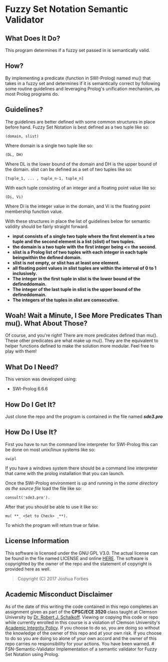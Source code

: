 # Fuzzy Set Notation Semantic Validator

## What Does It Do?
This program determines if a fuzzy set passed in is semantically valid.

## How?
By implementing a predicate (function in SWI-Prolog) named mu() that takes in a 
fuzzy set and determines if it is semantically correct by following some routine 
guidelines and leveraging Prolog's unification mechanism, as most Prolog 
programs do. 

## Guidelines?
The guidelines are better defined with some common structures in place before 
hand. Fuzzy Set Notation is best defined as a two tuple like so:

```
(domain, slist) 
```

Where domain is a single two tuple like so:

```
(DL, DH)
```

Where DL is the lower bound of the domain and DH is the upper bound of the
domain. 
slist can be defined as a set of two tuples like so:

```
[tuple_1, ... , tuple_n-1, tuple_n]
```

With each tuple consisting of an integer and a floating point value like so:

```
(Di, Vi)
```

Where Di is the integer value in the domain, and Vi is the floating point 
membership function value. 

With these structures in place the list of guidelines
below for semantic validity should be fairly straight forward.


- **input consists of a single two tuple where the first element is a two tuple and the second element is a list (slist) of two tuples.**
- **the domain is a two tuple with the first integer being <= the second.**
- **slist is a Prolog list of two tuples with each integer in each tuple beingwithin the defined domain.**
- **slist is not empty, or slist has at least one element.**
- **all floating point values in slist tuples are within the interval of 0 to 1 inclusively.**
- **The integer in the first tuple in slist is the lower bound of the defineddomain.**
- **The integer of the last tuple in slist is the upper bound of the defineddomain.**
- **The integers of the tuples in slist are consecutive.**


## Woah! Wait a Minute, I See More Predicates Than mu(). What About Those?
Of course, and you're right! There are more predicates defined than mu(). These
other predicates are what make up mu(). They are the equivalent to helper
functions defined to make the solution more modular. Feel free to play with
them!

## What Do I Need?
This version was developed using:
- SWI-Prolog 6.6.6

## How Do I Get It?
Just clone the repo and the program is contained in the file named **_sde3.pro_**

## How Do I Use It?
First you have to run the command line interpreter for SWI-Prolog this can be
done on most unix/linux systems like so:
```
swipl
```
If you have a windows system there should be a command line interpreter that
came with the prolog installation that you can launch.

Once the SWI-Prolog environment is up and running in the _same directory as the 
source file_ load the file like so:
```
consult('sde3.pro').
```

After that you should be able to use it like so:
```
mu( **_ <Set to Check> _**).
```

To which the program will return true or false.

## License Information
This software is licensed under the GNU GPL V3.0. The actual license can be
found in the file named LICENSE and online [HERE](https://www.gnu.org/licenses/gpl.html). 
The software is copyrighted by the owner of the repo and the statement of 
copyright is provided here as well.
> Copyright (C) 2017 Joshua Forbes

## Academic Misconduct Disclaimer
As of the date of this writing the code contained in this repo completes an
assignment given as part of the **CPSC/ECE 3520** class taught at Clemson 
University by [Dr. Robert J. Schalkoff](http://www.clemson.edu/cecas/departments/ece/faculty_staff/faculty/rschalkoff.html).
Viewing or copying this code or repo while currently enrolled in this course is
a violation of Clemson University's [Academic Integrity Policy](http://www.clemson.edu/studentaffairs/student-handbook/universitypolicies/academic_integrity.html).
If you choose to do so, you are doing so without the knowledge of the owner of
this repo and at your own risk. If you choose to do so you are doing so alone of 
your own accord and the owner of this repo carries no responsibility for your 
actions. You have been warned.  # FSN-Semantic-Validator
Implementation of a semantic validator for Fuzzy Set Notation using Prolog.
